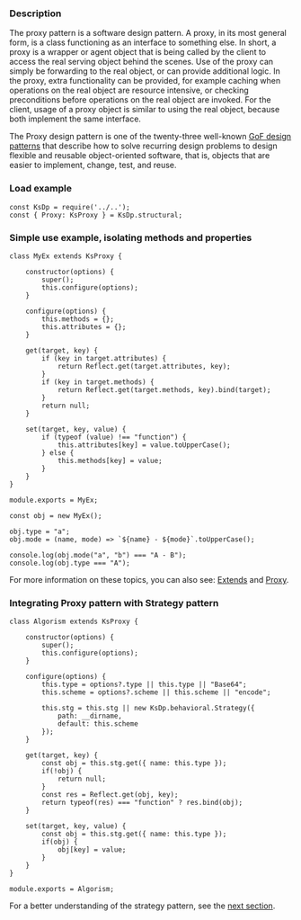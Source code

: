 ### Description

The proxy pattern is a software design pattern. A proxy, in its most general form, is a class functioning as an interface to something else. In short, a proxy is a wrapper or agent object that is being called by the client to access the real serving object behind the scenes. Use of the proxy can simply be forwarding to the real object, or can provide additional logic. In the proxy, extra functionality can be provided, for example caching when operations on the real object are resource intensive, or checking preconditions before operations on the real object are invoked. For the client, usage of a proxy object is similar to using the real object, because both implement the same interface.

The Proxy design pattern is one of the twenty-three well-known [GoF design patterns](https://en.wikipedia.org/wiki/Design_Patterns) that describe how to solve recurring design problems to design flexible and reusable object-oriented software, that is, objects that are easier to implement, change, test, and reuse.

### Load example
```Js
const KsDp = require('../..');
const { Proxy: KsProxy } = KsDp.structural;
```

### Simple use example, isolating methods and properties
```Js
class MyEx extends KsProxy {

    constructor(options) {
        super();
        this.configure(options);
    }

    configure(options) {
        this.methods = {};
        this.attributes = {};
    }

    get(target, key) {
        if (key in target.attributes) {
            return Reflect.get(target.attributes, key);
        }
        if (key in target.methods) {
            return Reflect.get(target.methods, key).bind(target);
        }
        return null;
    }

    set(target, key, value) {
        if (typeof (value) !== "function") {
            this.attributes[key] = value.toUpperCase();
        } else {
            this.methods[key] = value;
        }
    }
}

module.exports = MyEx;
```
```Js
const obj = new MyEx();

obj.type = "a";
obj.mode = (name, mode) => `${name} - ${mode}`.toUpperCase();

console.log(obj.mode("a", "b") === "A - B");
console.log(obj.type === "A");
```
For more information on these topics, you can also see: [Extends](https://developer.mozilla.org/en-US/docs/Web/JavaScript/Reference/Classes/extends) and [Proxy](https://developer.mozilla.org/es/docs/Web/JavaScript/Reference/Global_Objects/Proxy). 

### Integrating Proxy pattern with Strategy pattern 
```Js
class Algorism extends KsProxy {

    constructor(options) {
        super();
        this.configure(options);
    }

    configure(options) {
        this.type = options?.type || this.type || "Base64";
        this.scheme = options?.scheme || this.scheme || "encode";

        this.stg = this.stg || new KsDp.behavioral.Strategy({
            path: __dirname,
            default: this.scheme
        });
    }

    get(target, key) {
        const obj = this.stg.get({ name: this.type });
        if(!obj) {
            return null;
        }
        const res = Reflect.get(obj, key);
        return typeof(res) === "function" ? res.bind(obj);
    }

    set(target, key, value) {
        const obj = this.stg.get({ name: this.type });
        if(obj) {
            obj[key] = value;
        }
    }
}

module.exports = Algorism;
```

For a better understanding of the strategy pattern, see the [next section](behavioral.strategy.md).